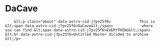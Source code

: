 # DaCave
        &lt;p class="about" data-astro-cid-j7pv25f6>             This is &lt;span data-astro-cid-j7pv25f6>DaCave&lt;/span>             where you can find &lt;span data-astro-cid-j7pv25f6>EVERYTHING&lt;/span>             &lt;br data-astro-cid-j7pv25f6>Untitled Master dicided to archive          &lt;/p>
